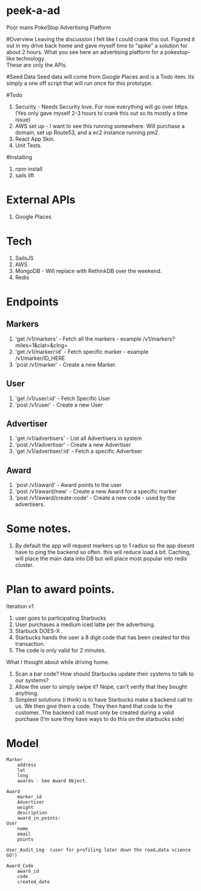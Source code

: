 # peek-a-ad

Poor mans PokeStop Advertising Platform

#Overview
Leaving the discussion I felt like I could crank this out.  Figured it out in my drive back home and gave myself time to "spike" a solution for about 2 hours.  What you see here an advertising platform for a pokestop-like technology.  
These are only the APIs.

#Seed Data
Seed data will come from Google Places and is a Todo item.  Its simply a one off script that will run once for this prototype.

#Todo
1. Security - Needs Security love. For now everything will go over https. (Yes only gave myself 2-3 hours to crank this out so its mostly a time issue)
2. AWS set up - I want to see this running somewhere.  Will purchase a domain, set up Route53, and a ec2 instance running pm2.
3. React App Skin.
4. Unit Tests.

#Installing
1. npm install
2. sails lift

# External APIs
1. Google Places

# Tech
1. SailsJS
1. AWS
1. MongoDB - Will replace with RethinkDB over the weekend.
1. Redis

# Endpoints

## Markers
1. 'get /v1/markers' - Fetch all the markers - example /v1/markers?miles=1&clat=&clng=
2. 'get /v1/marker/:id' - Fetch specific marker - example /v1/marker/ID_HERE
3. 'post /v1/marker' - Create a new Marker.

## User
1. 'get /v1/user/:id' - Fetch Specific User
2. 'post /v1/user' - Create a new User

## Advertiser
1. 'get /v1/advertisers' - List all Advertisers in system
2. 'post /v1/advertiser' - Create a new Advertiser
3. 'get /v1/advertiser/:id' - Fetch a specific Advertiser

## Award
1. 'post /v1/award' - Award points to the user
2. 'post /v1/award/new' - Create a new Award for a specific marker
3. 'post /v1/award/create-code' - Create a new code - used by the advertisers.


# Some notes.
1. By default the app will request markers up to 1 radius so the app doesnt have to ping the backend so often.  this will reduce load a bit. Caching, will place the main data into DB but will place most popular into redis cluster.

# Plan to award points.
Iteration v1 
1.  user goes to participating Starbucks
2.  User purchases a medium iced latte per the advertising.
3.  Starbuck DOES-X .
4.  Starbucks hands the user a 8 digit code that has been created for this transaction.
5.  The code is only valid for 2 minutes.

What I thought about while driving home.
1.  Scan a bar code?  How should Starbucks update their systems to talk to our systems?
2.  Allow the user to simply swipe it?  Nope, can’t verify that they bought anything.
3.  Simplest solutions (i think) is to have Starbucks make a backend call to us.  We then give them a code.  They then hand that code to the customer.   The backend call must only be created during a valid purchase (I’m sure they have ways to do this on the starbucks side)


# Model
	Marker
		address
		lat
		long
		awards - See Award Object.

	Award
		marker_id
		Advertiser
		weight
		description
		award_in_points:
	User
		name
		email
		points

	User_Audit_Log  (user for profiling later down the road…data science GO!)

	Award_Code
		award_id
		code
		created_date


